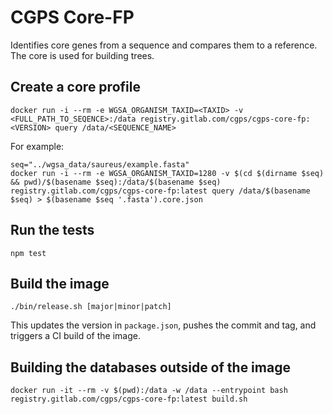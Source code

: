 # CGPS Core-FP

Identifies core genes from a sequence and compares them to a reference. The core is used for building trees.

## Create a core profile

```
docker run -i --rm -e WGSA_ORGANISM_TAXID=<TAXID> -v <FULL_PATH_TO_SEQENCE>:/data registry.gitlab.com/cgps/cgps-core-fp:<VERSION> query /data/<SEQUENCE_NAME>
```

For example:

```
seq="../wgsa_data/saureus/example.fasta"
docker run -i --rm -e WGSA_ORGANISM_TAXID=1280 -v $(cd $(dirname $seq) && pwd)/$(basename $seq):/data/$(basename $seq) registry.gitlab.com/cgps/cgps-core-fp:latest query /data/$(basename $seq) > $(basename $seq '.fasta').core.json
```

## Run the tests

```
npm test
```

## Build the image

```
./bin/release.sh [major|minor|patch]
```

This updates the version in `package.json`, pushes the commit and tag, and triggers a CI build of the image.

## Building the databases outside of the image

```
docker run -it --rm -v $(pwd):/data -w /data --entrypoint bash registry.gitlab.com/cgps/cgps-core-fp:latest build.sh
```
